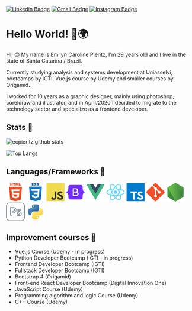 [![Linkedin Badge](https://img.shields.io/badge/-LinkedIn-blue?style=flat-square&logo=Linkedin&logoColor=white&link=https://www.linkedin.com/in/ecpieritz/)](https://www.linkedin.com/in/ecpieritz/)
[![Gmail Badge](https://img.shields.io/badge/-Gmail-c14438?style=flat-square&logo=Gmail&logoColor=white&link=mailto:ecpieritz@gmail.com)](mailto:ecpieritz@gmail.com)
[![Instagram Badge](https://img.shields.io/badge/-Instagram-purple?style=flat-square&logo=Instagram&logoColor=white&link=https://www.instagram.com/ecpieritz/)](https://www.instagram.com/ecpieritz/)

# Hello World! 👋🌍

Hi! :blush: My name is Emilyn Caroline Pieritz, I'm 29 years old and I live in the state of Santa Catarina / Brazil.

Currently studying analysis and systems development at Uniasselvi, bootcamps by IGTI, Vue.js course by Udemy and smaller courses by Origamid.

I worked for 10 years as a graphic designer, mainly using photoshop, coreldraw and illustrator, and in April/2020 I decided to migrate to the technology sector and specialize as a frontend developer. 

## Stats 💬

![ecpieritz github stats](https://github-readme-stats.vercel.app/api?username=ecpieritz&show_icons=true&theme=radical)

[![Top Langs](https://github-readme-stats.vercel.app/api/top-langs/?username=ecpieritz&layout=compact&theme=radical)](https://github.com/ecpieritz/github-readme-stats)

## Languages/Frameworks :minidisc:

<p align="left">
    <img src="https://raw.githubusercontent.com/devicons/devicon/master/icons/html5/html5-plain-wordmark.svg" alt="html5" width="50" height="50" />
    <img src="https://raw.githubusercontent.com/devicons/devicon/master/icons/css3/css3-plain-wordmark.svg" alt="css3" width="50" height="50" />
    <img src="https://raw.githubusercontent.com/devicons/devicon/master/icons/javascript/javascript-original.svg" alt="javascript" width="50" height="50" />
    <img src="https://raw.githubusercontent.com/devicons/devicon/master/icons/bootstrap/bootstrap-plain.svg" alt="bootstrap" width="50" height="50" />
    <img src="https://raw.githubusercontent.com/devicons/devicon/master/icons/vuejs/vuejs-original.svg" alt="vue" width="50" height="50" />
    <img src="https://raw.githubusercontent.com/devicons/devicon/master/icons/react/react-original.svg" alt="react" width="50" height="50" />
    <img src="https://raw.githubusercontent.com/devicons/devicon/master/icons/typescript/typescript-plain.svg" alt="typescript" width="50" height="50" />
    <img src="https://raw.githubusercontent.com/devicons/devicon/master/icons/git/git-plain.svg" alt="git" width="50" height="50" />
    <img src="https://raw.githubusercontent.com/devicons/devicon/master/icons/nodejs/nodejs-original.svg" alt="nodejs" width="50" height="50" />
    <img src="https://raw.githubusercontent.com/devicons/devicon/master/icons/photoshop/photoshop-line.svg" alt="photoshop" width="50" height="50" />
    <img src="https://raw.githubusercontent.com/devicons/devicon/master/icons/python/python-original.svg" alt="python" width="50" height="50" />
</p>

## Improvement courses :blue_book:
- Vue.js Course (Udemy - in progress)
- Python Developer Bootcamp (IGTI - in progress)
- Frontend Developer Bootcamp (IGTI)
- Fullstack Developer Bootcamp (IGTI)
- Bootstrap 4 (Origamid)
- Front-end React Developer Bootcamp (Digital Innovation One)
- JavaScript Course (Udemy)
- Programming algorithm and logic Course (Udemy)
- C++ Course (Udemy)
